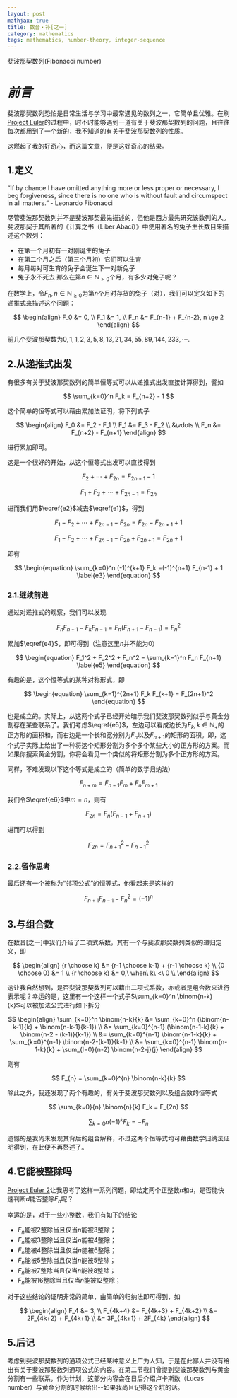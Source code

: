 ```yaml
---
layout: post
mathjax: true
title: 数音・补[之一]
category: mathematics
tags: mathematics, number-theory, integer-sequence
---
```


斐波那契数列(Fibonacci number)

# ***前言***
斐波那契数列恐怕是日常生活与学习中最常遇见的数列之一，它简单且优雅。在刷[Project Euler][pe]的过程中，时不时能够遇到一道有关于斐波那契数列的问题，且往往每次都用到了一个新的，我不知道的有关于斐波那契数列的性质。

这燃起了我的好奇心，而这篇文章，便是这好奇心的结果。

## 1.定义
“If by chance I have omitted anything more or less proper or necessary, I beg forgiveness, since there is no one who is without fault and circumspect in all matters.” - Leonardo Fibonacci

尽管斐波那契数列并不是斐波那契最先描述的，但他是西方最先研究该数列的人。斐波那契于其所著的《计算之书（Liber Abaci）》中使用著名的兔子生长数目来描述这个数列：
- 在第一个月初有一对刚诞生的兔子
- 在第二个月之后（第三个月初）它们可以生育
- 每月每对可生育的兔子会诞生下一对新兔子
- 兔子永不死去
那么在第$n \in \mathbb{N}_{>0}$个月，有多少对兔子呢？

在数学上，令$F_n, n \in \mathbb{N}_{\ge 0}$为第$n$个月时存货的兔子（对），我们可以定义如下的递推式来描述这个问题：

$$
\begin{align}
F_0 &= 0, \\
F_1 &= 1, \\
F_n &= F_{n-1} + F_{n-2}, n \ge 2
\end{align}
$$

前几个斐波那契数为$0, 1, 1, 2, 3, 5, 8, 13, 21, 34, 55, 89, 144, 233, \cdots$.

## 2.从递推式出发
有很多有关于斐波那契数列的简单恒等式可以从递推式出发直接计算得到，譬如

$$
\sum_{k=0}^n F_k = F_{n+2} - 1
$$

这个简单的恒等式可以藉由累加法证明，将下列式子

$$
\begin{align}
F_0 &= F_2 - F_1 \\
F_1 &= F_3 - F_2 \\
&\vdots \\
F_n &= F_{n+2} - F_{n+1}
\end{align}
$$

进行累加即可。

这是一个很好的开始，从这个恒等式出发可以直接得到

$$
\begin{equation}
F_2 + \cdots + F_{2n} = F_{2n+1} - 1
\label{e1}
\end{equation}
$$

$$
\begin{equation}
F_1 + F_3 + \cdots + F_{2n - 1} = F_{2n}
\label{e2}
\end{equation}
$$

进而我们用$\eqref{e2}$减去$\eqref{e1}$，得到

$$
F_1 - F_2 + \cdots + F_{2n-1} - F_{2n} = F_{2n} - F_{2n+1} + 1
$$

$$
F_1 - F_2 + \cdots + F_{2n-1} - F_{2n} + F_{2n+1} = F_{2n} + 1
$$

即有

$$
\begin{equation}
\sum_{k=0}^n (-1)^{k+1} F_k =(-1)^{n+1} F_{n-1} + 1
\label{e3}
\end{equation}
$$

### 2.1.继续前进
通过对递推式的观察，我们可以发现

$$
\begin{equation}
F_n F_{n+1} - F_k F_{n - 1} = F_n (F_{n+1} - F_{n-1}) = F_n^2
\label{e4} 
\end{equation}
$$

累加$\eqref{e4}$，即可得到（注意这里$n$并不能为$0$）

$$
\begin{equation}
F_1^2 + F_2^2 + F_n^2 = \sum_{k=1}^n F_n F_{n+1}
\label{e5}
\end{equation}
$$

有趣的是，这个恒等式的某种对称形式，即

$$
\begin{equation}
\sum_{k=1}^{2n+1} F_k F_{k+1} = F_{2n+1}^2
\end{equation}
$$

也是成立的。实际上，从这两个式子已经开始暗示我们斐波那契数列似乎与黄金分割存在某些联系了。我们考虑$\eqref{e5}$，左边可以看成边长为$F_k, k \in \mathbb{N}_+$的正方形的面积和，而右边是一个长和宽分别为$F_n$以及$F_{n+1}$的矩形的面积。即，这个式子实际上给出了一种将这个矩形分割为多个多个某些大小的正方形的方案。而如果你搜索黄金分割，你将会看见一个类似的将矩形分割为多个正方形的方案。

同样，不难发现以下这个等式是成立的（简单的数学归纳法）

$$
\begin{equation}
F_{n+m} = F_{n-1}F_m + F_nF_{m+1}
\label{e6}
\end{equation}
$$

我们令$\eqref{e6}$中$m=n$，则有

$$
\begin{equation}
F_{2n} = F_{n}(F_{n-1} + F_{n+1})
\end{equation}
$$

进而可以得到

$$
\begin{equation}
F_{2n} = F_{n+1}^2 - F_{n-1}^2
\end{equation}
$$

### 2.2.留作思考
最后还有一个被称为“邻项公式”的恒等式，他看起来是这样的

$$
F_{n+1}F_{n-1} - F_n^2 = (-1)^n
$$

## 3.与组合数
在数音[之一]中我们介绍了二项式系数，其有一个与斐波那契数列类似的递归定义，即

  $$
  \begin{align}
  {r \choose k} &= {r-1 \choose k-1} + {r-1 \choose k} \\
  {0 \choose 0} &= 1 \\
  {r \choose k} &= 0,\ when\ k\ <\ 0 \\
  \end{align}
  $$

这让我自然想到，是否斐波那契数列可以藉由二项式系数，亦或者是组合数来进行表示呢？幸运的是，这里有一个这样一个式子$\sum_{k=0}^n \binom{n-k}{k}$可以被加法公式进行如下拆分

$$
\begin{align}
\sum_{k=0}^n \binom{n-k}{k} &= \sum_{k=0}^n (\binom{n-k-1}{k} + \binom{n-k-1}{k-1}) \\
&= \sum_{k=0}^{n-1} (\binom{n-1-k}{k} + \binom{n-2 - (k-1)}{k-1}) \\
&= \sum_{k=0}^{n-1} \binom{n-1-k}{k} + \sum_{k=0}^{n-1} \binom{n-2-(k-1)}{k-1} \\
&= \sum_{k=0}^{n-1} \binom{n-1-k}{k} + \sum_{l=0}{n-2} \binom{n-2-j}{j}
\end{align}
$$

则有

$$
F_{n} = \sum_{k=0}^{n} \binom{n-k}{k}
$$

除此之外，我还发现了两个有趣的，有关于斐波那契数列以及组合数的恒等式

$$
\sum_{k=0}{n} \binom{n}{k} F_k = F_{2n}
$$

$$
\sum_{k=0}{n} (-1)^k F_k = -F_n
$$

遗憾的是我尚未发现其背后的组合解释，不过这两个恒等式均可藉由数学归纳法证明得到，在此便不再赘述了。

## 4.它能被整除吗
[Project Euler 2][pe2]让我思考了这样一系列问题，即给定两个正整数$n$和$d$，是否能快速判断$d$能否整除$F_n$呢？

幸运的是，对于一些小整数，我们有如下的结论
- $F_n$能被$2$整除当且仅当$n$能被$3$整除；
- $F_n$能被$3$整除当且仅当$n$能被$4$整除；
- $F_n$能被$4$整除当且仅当$n$能被$6$整除；
- $F_n$能被$5$整除当且仅当$n$能被$5$整除；
- $F_n$能被$7$整除当且仅当$n$能被$8$整除；
- $F_n$能被$16$整除当且仅当$n$能被$12$整除；

对于这些结论的证明非常的简单，由简单的归纳法即可得到，如

$$
\begin{align}
F_4 &= 3, \\
F_{4k+4} &= F_{4k+3} + F_{4k+2} \\
&= 2F_{4k+2} + F_{4k+1} \\
&= 3F_{4k+1} + 2F_{4k}
\end{align}
$$

## 5.后记
考虑到斐波那契数列的通项公式已经某种意义上广为人知，于是在此鄙人并没有给出有关于斐波那契数列通项公式的内容。在第二节我们曾提到斐波那契数列与黄金分割有一些联系，作为计划，这部分内容会在日后介绍卢卡斯数（Lucas number）与黄金分割的时候给出--如果我尚且记得这个坑的话。

[pe]: https://projecteuler.net/
[pe2]: https://projecteuler.net/problem=2
